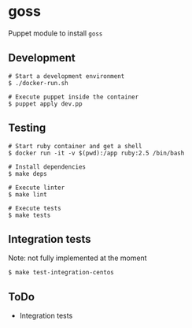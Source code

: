 
# goss

Puppet module to install `goss`

## Development

```
# Start a development environment
$ ./docker-run.sh

# Execute puppet inside the container
$ puppet apply dev.pp
```

## Testing

```
# Start ruby container and get a shell
$ docker run -it -v $(pwd):/app ruby:2.5 /bin/bash

# Install dependencies
$ make deps

# Execute linter
$ make lint

# Execute tests
$ make tests
```

## Integration tests

Note: not fully implemented at the moment

```
$ make test-integration-centos
```

## ToDo

 - Integration tests